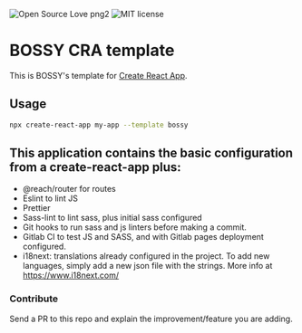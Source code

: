 ![Open Source Love png2](https://badges.frapsoft.com/os/v2/open-source.png?v=103)
![MIT license](http://img.shields.io/badge/license-MIT-brightgreen.svg)

# BOSSY CRA template

This is BOSSY's template for [Create React App](https://github.com/facebook/create-react-app).

## Usage

```sh
npx create-react-app my-app --template bossy
```

## This application contains the basic configuration from a create-react-app plus:

- @reach/router for routes
- Eslint to lint JS
- Prettier
- Sass-lint to lint sass, plus initial sass configured
- Git hooks to run sass and js linters before making a commit.
- Gitlab CI to test JS and SASS, and with Gitlab pages deployment configured.
- i18next: translations already configured in the project. To add new languages, simply add a new json file with the strings. More info at https://www.i18next.com/

### Contribute

Send a PR to this repo and explain the improvement/feature you are adding.  
